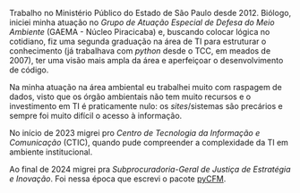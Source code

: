 Trabalho no Ministério Público do Estado de São Paulo desde 2012. Biólogo, iniciei minha atuação no _Grupo de Atuação Especial de Defesa do Meio Ambiente_ (GAEMA - Núcleo Piracicaba) e, buscando colocar lógica no cotidiano, fiz uma segunda graduação na área de TI para estruturar o conhecimento (já trabalhava com _python_ desde o TCC, em meados de 2007), ter uma visão mais ampla da área e aperfeiçoar o desenvolvimento de código.

Na minha atuação na área ambiental eu trabalhei muito com raspagem de dados, visto que os órgão ambientais não tem muito recursos e o investimento em TI é praticamente nulo: os _sites_/sistemas são precários e sempre foi muito difícil o acesso à informação.

No início de 2023 migrei pro _Centro de Tecnologia da Informação e Comunicação_ (CTIC), quando pude compreender a complexidade da TI em ambiente institucional.

Ao final de 2024 migrei pra _Subprocuradoria-Geral de Justiça de Estratégia e Inovação_. Foi nessa época que escrevi o pacote [pyCFM](https://github.com/michelmetran/pyCFM).
